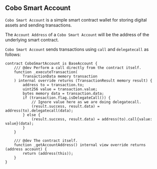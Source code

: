 ## Cobo Smart Account

`Cobo Smart Account` is a simple smart contract wallet for storing digital assets and sending transactions.

The `Account Address` of a `Cobo Smart Account` will be the address of the underlying smart contract.&#x20;

`Cobo Smart Account` sends transactions using  `call` and  `delegatecall` as follows:

```solidity
contract CoboSmartAccount is BaseAccount {
    /// @dev Perform a call directly from the contract itself.
    function _executeTransaction(
        TransactionData memory transaction
    ) internal override returns (TransactionResult memory result) {
        address to = transaction.to;
        uint256 value = transaction.value;
        bytes memory data = transaction.data;
        if (transaction.flag.isDelegateCall()) {
            // Ignore value here as we are doing delegatecall.
            (result.success, result.data) = address(to).delegatecall(data);
        } else {
            (result.success, result.data) = address(to).call{value: value}(data);
        }
    }

    /// @dev The contract itself.
    function _getAccountAddress() internal view override returns (address account) {
        return (address(this));
    }
}
```
